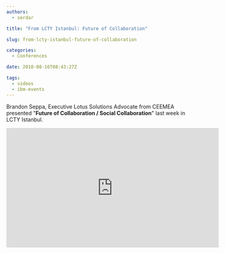 ```yaml
---
authors:
  - serdar

title: "From LCTY Istanbul: Future of Collaboration"

slug: from-lcty-istanbul-future-of-collaboration

categories:
  - Conferences

date: 2010-08-16T08:43:27Z

tags:
  - videos
  - ibm-events
---
```


Brandon Seppa, Executive Lotus Solutions Advocate from CEEMEA presented "**Future of Collaboration / Social Collaboration**" last week in LCTY Istanbul.
<!-- more -->
<iframe width="560" height="315" src="https://www.youtube-nocookie.com/embed/7SkYTetx-9Q?si=pMte2R7JsTIXuLhE" title="YouTube video player" frameborder="0" allow="accelerometer; autoplay; clipboard-write; encrypted-media; gyroscope; picture-in-picture; web-share" referrerpolicy="strict-origin-when-cross-origin" allowfullscreen></iframe>

